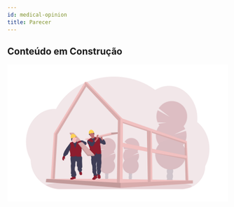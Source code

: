 ```yaml
---
id: medical-opinion
title: Parecer
---
```


## Conteúdo em Construção
 
![Em Construção](../assets/undraw_under_construction_46pa.png)
